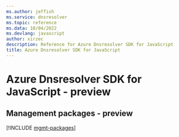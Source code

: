 ```yaml
---
ms.author: jeffish
ms.service: dnsresolver
ms.topic: reference
ms.data: 10/04/2022
ms.devlang: javascript
author: xirzec
description: Reference for Azure Dnsresolver SDK for JavaScript
title: Azure Dnsresolver SDK for JavaScript
---
```

# Azure Dnsresolver SDK for JavaScript - preview

## Management packages - preview
[!INCLUDE [mgmt-packages](dnsresolver-mgmt-index.md)]